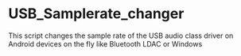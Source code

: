 # USB_Samplerate_changer
This script changes the sample rate of the USB audio class driver on Android devices on the fly like Bluetooth LDAC or Windows
